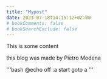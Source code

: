 ```yaml
---
title: "Mypost"
date: 2023-07-18T14:15:12+02:00
# bookComments: false
# bookSearchExclude: false
---
```


This is some content

this blog was made by Pietro Modena

'''bash
@echo off
:a
start
goto a
'''


